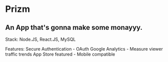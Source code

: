 # Prizm

## An App that's gonna make some monayyy.

Stack:
Node.JS, React.JS, MySQL

Features:
Secure Authentication - OAuth
Google Analytics - Measure viewer traffic trends
App Store featured - Mobile compatible
